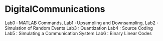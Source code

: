 # DigitalCommunications
Lab0 : MATLAB Commands,
Lab1 : Upsampling and Downsampling,
Lab2 : Simulation of Random Events
Lab3 : Quantization
Lab4 : Source Coding
Lab5 : Simulating a Communication System
Lab6 : Binary Linear Codes
